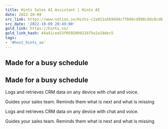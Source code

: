 ```yaml
---
title: Hints Sales AI Assistant | Hints AI
date: 2022-10-09
src_link: https://www.notion.so/Hints-c2a021a5b9dd4cffb66cd098cddc8cdb
src_date: '2022-10-09 20:49:00'
gold_link: https://hints.so/
gold_link_hash: 44a41cee53f059209921875e2a19dec5
tags:
- '#host_hints_so'
---
```


Made for a busy schedule
------------------------

Made for a busy schedule
------------------------

Logs and retrieves CRM data on any device with chat and voice.

Guides your sales team. Reminds them what is next and what is missing

Logs and retrieves CRM data on any device with chat and voice.

Guides your sales team. Reminds them what is next and what is missing